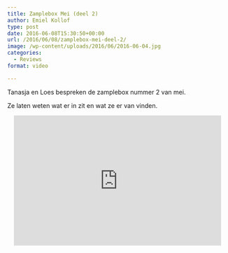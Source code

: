 ```yaml
---
title: Zamplebox Mei (deel 2)
author: Emiel Kollof
type: post
date: 2016-06-08T15:30:50+00:00
url: /2016/06/08/zamplebox-mei-deel-2/
image: /wp-content/uploads/2016/06/2016-06-04.jpg
categories:
  - Reviews
format: video

---
```

Tanasja en Loes bespreken de zamplebox nummer 2 van mei.
  
Ze laten weten wat er in zit en wat ze er van vinden.

<span class="embed-youtube" style="text-align:center; display: block;"><iframe class='youtube-player' type='text/html' width='474' height='297' src='https://www.youtube.com/embed/Ll3zetT7PzI?version=3&#038;rel=1&#038;fs=1&#038;autohide=2&#038;showsearch=0&#038;showinfo=1&#038;iv_load_policy=1&#038;wmode=transparent' allowfullscreen='true' style='border:0;'></iframe></span>